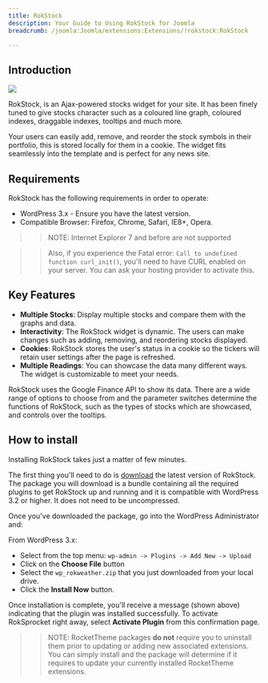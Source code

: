 ```yaml
---
title: RokStock
description: Your Guide to Using RokStock for Joomla
breadcrumb: /joomla:Joomla/extensions:Extensions/!rokstock:RokStock

---
```


Introduction
-----
![][rokstock]

RokStock, is an Ajax-powered stocks widget for your site. It has been finely tuned to give stocks character such as a coloured line graph, coloured indexes, draggable indexes, tooltips and much more.

Your users can easily add, remove, and reorder the stock symbols in their portfolio, this is stored locally for them in a cookie. The widget fits seamlessly into the template and is perfect for any news site.

Requirements
------------
RokStock has the following requirements in order to operate:

* WordPress 3.x - Ensure you have the latest version.
* Compatible Browser: Firefox, Chrome, Safari, IE8+, Opera.

>> NOTE: Internet Explorer 7 and before are not supported

>> Also, if you experience the Fatal error: `Call to undefined function curl_init()`, you'll need to have CURL enabled on your server. You can ask your hosting provider to activate this.

Key Features
------------
* **Multiple Stocks**: Display multiple stocks and compare them with the graphs and data.
* **Interactivity**: The RokStock widget is dynamic. The users can make changes such as adding, removing, and reordering stocks displayed.
* **Cookies**: RokStock stores the user's status in a cookie so the tickers will retain user settings after the page is refreshed.
* **Multiple Readings**: You can showcase the data many different ways. The widget is customizable to meet your needs.

RokStock uses the Google Finance API to show its data. There are a wide range of options to choose from and the parameter switches determine the functions of RokStock, such as the types of stocks which are showcased, and controls over the tooltips.

How to install
--------------
Installing RokStock takes just a matter of few minutes.

The first thing you'll need to do is [download][download] the latest version of RokStock. The package you will download is a bundle containing all the required plugins to get RokStock up and running and it is compatible with WordPress 3.2 or higher. It does not need to be uncompressed. 

Once you've downloaded the package, go into the WordPress Administrator and:

From WordPress 3.x:

* Select from the top menu: `wp-admin -> Plugins -> Add New -> Upload`
* Click on the **Choose File** button
* Select the `wp_rokweather.zip` that you just downloaded from your local drive.
* Click the **Install Now** button.

Once installation is complete, you'll receive a message (shown above) indicating that the plugin was installed successfully. To activate RokSprocket right away, select **Activate Plugin** from this confirmation page.

>> NOTE: RocketTheme packages **do not** require you to uninstall them prior to updating or adding new associated extensions. You can simply install and the package will determine if it requires to update your currently installed RocketTheme extensions.

[featured]: assets/roksprocket-layout.png
[download]: http://www.rockettheme.com/wordpress-downloads/plugins/club/2620-rokstock
[install]: ../../platform/extensions.md#how-to-install-an-extension
[rokstock]: assets/rokstock.png
[settings]: assets/wp_rokstock_settings.png